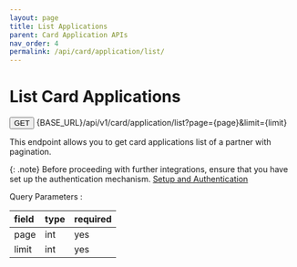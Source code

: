 ```yaml
---
layout: page
title: List Applications
parent: Card Application APIs
nav_order: 4
permalink: /api/card/application/list/
---
```


# List Card Applications

<button type="button" name="button" class="btn btn-purple fs-1">GET</button>
{BASE_URL}/api/v1/card/application/list?page={page}&limit={limit}

This endpoint allows you to get card applications list of a partner with pagination.

{: .note}
Before proceeding with further integrations, ensure that you have set up the authentication mechanism. [Setup and Authentication](/trydoc.github.io/setup)

Query Parameters :

| field     | type      | required  |
|:----------|:----------|:----------|
| page      | int       | yes       |
| limit     | int       | yes       |

